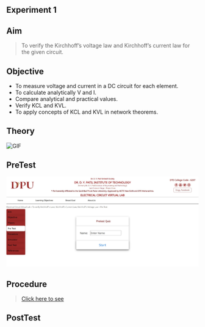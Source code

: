 
## Experiment 1
## Aim 
>To verify the Kirchhoff’s voltage law and Kirchhoff’s current law for the given circuit.

## Objective
* To measure voltage and current in a DC circuit for each element.
* To calculate analytically V and I.
* Compare analytical and practical values.
* Verify KCL and KVL.
* To apply concepts of KCL and KVL in network theorems.
## Theory

<img height="" alt="GIF" src="./theoryimage/exp1Theroy.gif" />

## PreTest

![App Screenshot](./theoryimage/pretestsnapshot.jpeg)

## Procedure
> [Click here to see](theoryimage/Procedure.pdf)

## PostTest
